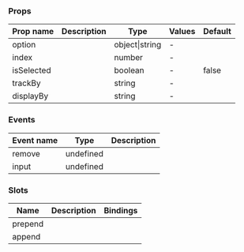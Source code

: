 ### Props

| Prop name  | Description | Type           | Values | Default |
| ---------- | ----------- | -------------- | ------ | ------- |
| option     |             | object\|string | -      |         |
| index      |             | number         | -      |         |
| isSelected |             | boolean        | -      | false   |
| trackBy    |             | string         | -      |         |
| displayBy  |             | string         | -      |         |

### Events

| Event name | Type      | Description |
| ---------- | --------- | ----------- |
| remove     | undefined |
| input      | undefined |

### Slots

| Name    | Description | Bindings |
| ------- | ----------- | -------- |
| prepend |             |          |
| append  |             |          |
